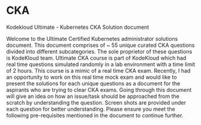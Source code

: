 # CKA
Kodekloud Ultimate - Kubernetes CKA Solution document

Welcome to the Ultimate Certified Kubernetes administrator solutions document. This document comprises of ~ 55 unique curated CKA questions divided into different subcategories. The sole proprietor of these questions is KodeKloud team. Ultimate CKA course is part of KodeKloud which had real time questions simulated randomly in a lab environment with a time limit of 2 hours. This course is a mimic of a real time CKA exam. Recently, I had an opportunity to work on this real time mock exam and would like to present the solutions for each unique questions as a document for the aspirants who are trying to clear CKA exams. 
Going through this document will give an idea on how an issue/task should be approached from the scratch by understanding the question. Screen shots are provided under each question for better understanding. Please ensure you meet the following pre-requisites mentioned in the document to continue further.
